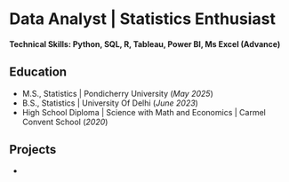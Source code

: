 # Data Analyst | Statistics Enthusiast

#### Technical Skills: Python, SQL, R, Tableau, Power BI, Ms Excel (Advance)

## Education						       		
- M.S., Statistics	| Pondicherry University (_May 2025_)	 			        		
- B.S., Statistics | University Of Delhi (_June 2023_)
- High School Diploma | Science with Math and Economics | Carmel Convent School (_2020_)

## Projects

- 


